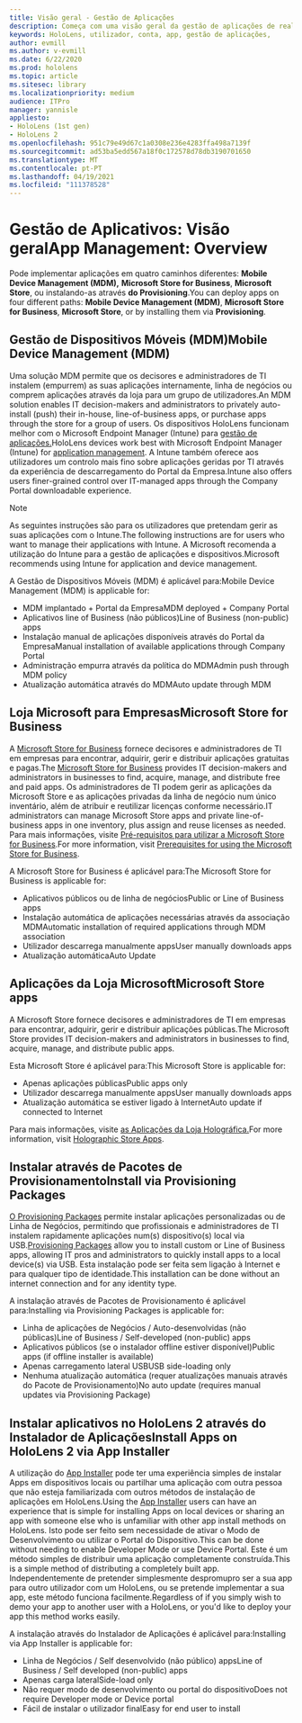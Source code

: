 ```yaml
---
title: Visão geral - Gestão de Aplicações
description: Começa com uma visão geral da gestão de aplicações de realidade mista com a gestão de dispositivos móveis, loja da Microsoft para negócios e pacotes de provisionamento.
keywords: HoloLens, utilizador, conta, app, gestão de aplicações,
author: evmill
ms.author: v-evmill
ms.date: 6/22/2020
ms.prod: hololens
ms.topic: article
ms.sitesec: library
ms.localizationpriority: medium
audience: ITPro
manager: yannisle
appliesto:
- HoloLens (1st gen)
- HoloLens 2
ms.openlocfilehash: 951c79e49d67c1a0308e236e4283ffa498a7139f
ms.sourcegitcommit: ad53ba5edd567a18f0c172578d78db3190701650
ms.translationtype: MT
ms.contentlocale: pt-PT
ms.lasthandoff: 04/19/2021
ms.locfileid: "111378528"
---
```

# <a name="app-management-overview"></a><span data-ttu-id="ac7be-104">Gestão de Aplicativos: Visão geral</span><span class="sxs-lookup"><span data-stu-id="ac7be-104">App Management: Overview</span></span>

<span data-ttu-id="ac7be-105">Pode implementar aplicações em quatro caminhos diferentes: **Mobile Device Management (MDM),** **Microsoft Store for Business**, **Microsoft Store**, ou instalando-as através **do Provisioning**.</span><span class="sxs-lookup"><span data-stu-id="ac7be-105">You can deploy apps on four different paths: **Mobile Device Management (MDM)**, **Microsoft Store for Business**, **Microsoft Store**, or by installing them via **Provisioning**.</span></span>

## <a name="mobile-device-management-mdm"></a><span data-ttu-id="ac7be-106">Gestão de Dispositivos Móveis (MDM)</span><span class="sxs-lookup"><span data-stu-id="ac7be-106">Mobile Device Management (MDM)</span></span>

<span data-ttu-id="ac7be-107">Uma solução MDM permite que os decisores e administradores de TI instalem (empurrem) as suas aplicações internamente, linha de negócios ou comprem aplicações através da loja para um grupo de utilizadores.</span><span class="sxs-lookup"><span data-stu-id="ac7be-107">An MDM solution enables IT decision-makers and administrators to privately auto-install (push) their in-house, line-of-business apps, or purchase apps through the store for a group of users.</span></span> <span data-ttu-id="ac7be-108">Os dispositivos HoloLens funcionam melhor com o Microsoft Endpoint Manager (Intune) para [gestão de aplicações.](app-deploy-intune.md)</span><span class="sxs-lookup"><span data-stu-id="ac7be-108">HoloLens devices work best with Microsoft Endpoint Manager (Intune) for [application management](app-deploy-intune.md).</span></span> <span data-ttu-id="ac7be-109">A Intune também oferece aos utilizadores um controlo mais fino sobre aplicações geridas por TI através da experiência de descarregamento do Portal da Empresa.</span><span class="sxs-lookup"><span data-stu-id="ac7be-109">Intune also offers users finer-grained control over IT-managed apps through the Company Portal downloadable experience.</span></span>

> [!NOTE]
> <span data-ttu-id="ac7be-110">As seguintes instruções são para os utilizadores que pretendam gerir as suas aplicações com o Intune.</span><span class="sxs-lookup"><span data-stu-id="ac7be-110">The following instructions are for users who want to manage their applications with Intune.</span></span> <span data-ttu-id="ac7be-111">A Microsoft recomenda a utilização do Intune para a gestão de aplicações e dispositivos.</span><span class="sxs-lookup"><span data-stu-id="ac7be-111">Microsoft recommends using Intune for application and device management.</span></span>

<span data-ttu-id="ac7be-112">A Gestão de Dispositivos Móveis (MDM) é aplicável para:</span><span class="sxs-lookup"><span data-stu-id="ac7be-112">Mobile Device Management (MDM) is applicable for:</span></span>

* <span data-ttu-id="ac7be-113">MDM implantado + Portal da Empresa</span><span class="sxs-lookup"><span data-stu-id="ac7be-113">MDM deployed + Company Portal</span></span>
* <span data-ttu-id="ac7be-114">Aplicativos line of Business (não públicos)</span><span class="sxs-lookup"><span data-stu-id="ac7be-114">Line of Business (non-public) apps</span></span>
* <span data-ttu-id="ac7be-115">Instalação manual de aplicações disponíveis através do Portal da Empresa</span><span class="sxs-lookup"><span data-stu-id="ac7be-115">Manual installation of available applications through Company Portal</span></span>
* <span data-ttu-id="ac7be-116">Administração empurra através da política do MDM</span><span class="sxs-lookup"><span data-stu-id="ac7be-116">Admin push through MDM policy</span></span>
* <span data-ttu-id="ac7be-117">Atualização automática através do MDM</span><span class="sxs-lookup"><span data-stu-id="ac7be-117">Auto update through MDM</span></span>

## <a name="microsoft-store-for-business"></a><span data-ttu-id="ac7be-118">Loja Microsoft para Empresas</span><span class="sxs-lookup"><span data-stu-id="ac7be-118">Microsoft Store for Business</span></span>

<span data-ttu-id="ac7be-119">A [Microsoft Store for Business](app-deploy-store-business.md) fornece decisores e administradores de TI em empresas para encontrar, adquirir, gerir e distribuir aplicações gratuitas e pagas.</span><span class="sxs-lookup"><span data-stu-id="ac7be-119">The [Microsoft Store for Business](app-deploy-store-business.md) provides IT decision-makers and administrators in businesses to find, acquire, manage, and distribute free and paid apps.</span></span> <span data-ttu-id="ac7be-120">Os administradores de TI podem gerir as aplicações da Microsoft Store e as aplicações privadas da linha de negócio num único inventário, além de atribuir e reutilizar licenças conforme necessário.</span><span class="sxs-lookup"><span data-stu-id="ac7be-120">IT administrators can manage Microsoft Store apps and private line-of-business apps in one inventory, plus assign and reuse licenses as needed.</span></span> <span data-ttu-id="ac7be-121">Para mais informações, visite [Pré-requisitos para utilizar a Microsoft Store for Business](https://docs.microsoft.com/microsoft-store/prerequisites-microsoft-store-for-business).</span><span class="sxs-lookup"><span data-stu-id="ac7be-121">For more information, visit [Prerequisites for using the Microsoft Store for Business](https://docs.microsoft.com/microsoft-store/prerequisites-microsoft-store-for-business).</span></span>

<span data-ttu-id="ac7be-122">A Microsoft Store for Business é aplicável para:</span><span class="sxs-lookup"><span data-stu-id="ac7be-122">The Microsoft Store for Business is applicable for:</span></span>

* <span data-ttu-id="ac7be-123">Aplicativos públicos ou de linha de negócios</span><span class="sxs-lookup"><span data-stu-id="ac7be-123">Public or Line of Business apps</span></span>
* <span data-ttu-id="ac7be-124">Instalação automática de aplicações necessárias através da associação MDM</span><span class="sxs-lookup"><span data-stu-id="ac7be-124">Automatic installation of required applications through MDM association</span></span>
* <span data-ttu-id="ac7be-125">Utilizador descarrega manualmente apps</span><span class="sxs-lookup"><span data-stu-id="ac7be-125">User manually downloads apps</span></span>
* <span data-ttu-id="ac7be-126">Atualização automática</span><span class="sxs-lookup"><span data-stu-id="ac7be-126">Auto Update</span></span>

## <a name="microsoft-store-apps"></a><span data-ttu-id="ac7be-127">Aplicações da Loja Microsoft</span><span class="sxs-lookup"><span data-stu-id="ac7be-127">Microsoft Store apps</span></span>

<span data-ttu-id="ac7be-128">A Microsoft Store fornece decisores e administradores de TI em empresas para encontrar, adquirir, gerir e distribuir aplicações públicas.</span><span class="sxs-lookup"><span data-stu-id="ac7be-128">The Microsoft Store provides IT decision-makers and administrators in businesses to find, acquire, manage, and distribute public apps.</span></span>

<span data-ttu-id="ac7be-129">Esta Microsoft Store é aplicável para:</span><span class="sxs-lookup"><span data-stu-id="ac7be-129">This Microsoft Store is applicable for:</span></span>

* <span data-ttu-id="ac7be-130">Apenas aplicações públicas</span><span class="sxs-lookup"><span data-stu-id="ac7be-130">Public apps only</span></span>
* <span data-ttu-id="ac7be-131">Utilizador descarrega manualmente apps</span><span class="sxs-lookup"><span data-stu-id="ac7be-131">User manually downloads apps</span></span>
* <span data-ttu-id="ac7be-132">Atualização automática se estiver ligado à Internet</span><span class="sxs-lookup"><span data-stu-id="ac7be-132">Auto update if connected to Internet</span></span>

<span data-ttu-id="ac7be-133">Para mais informações, visite [as Aplicações da Loja Holográfica.](https://docs.microsoft.com/hololens/holographic-store-apps)</span><span class="sxs-lookup"><span data-stu-id="ac7be-133">For more information, visit [Holographic Store Apps](https://docs.microsoft.com/hololens/holographic-store-apps).</span></span>

## <a name="install-via-provisioning-packages"></a><span data-ttu-id="ac7be-134">Instalar através de Pacotes de Provisionamento</span><span class="sxs-lookup"><span data-stu-id="ac7be-134">Install via Provisioning Packages</span></span>

<span data-ttu-id="ac7be-135">[O Provisioning Packages](app-deploy-provisioning-package.md) permite instalar aplicações personalizadas ou de Linha de Negócios, permitindo que profissionais e administradores de TI instalem rapidamente aplicações num(s) dispositivo(s) local via USB.</span><span class="sxs-lookup"><span data-stu-id="ac7be-135">[Provisioning Packages](app-deploy-provisioning-package.md) allow you to install custom or Line of Business apps, allowing IT pros and administrators to quickly install apps to a local device(s) via USB.</span></span> <span data-ttu-id="ac7be-136">Esta instalação pode ser feita sem ligação à Internet e para qualquer tipo de identidade.</span><span class="sxs-lookup"><span data-stu-id="ac7be-136">This installation can be done without an internet connection and for any identity type.</span></span>

<span data-ttu-id="ac7be-137">A instalação através de Pacotes de Provisionamento é aplicável para:</span><span class="sxs-lookup"><span data-stu-id="ac7be-137">Installing via Provisioning Packages is applicable for:</span></span>

* <span data-ttu-id="ac7be-138">Linha de aplicações de Negócios / Auto-desenvolvidas (não públicas)</span><span class="sxs-lookup"><span data-stu-id="ac7be-138">Line of Business / Self-developed (non-public) apps</span></span>
* <span data-ttu-id="ac7be-139">Aplicativos públicos (se o instalador offline estiver disponível)</span><span class="sxs-lookup"><span data-stu-id="ac7be-139">Public apps (if offline installer is available)</span></span>
* <span data-ttu-id="ac7be-140">Apenas carregamento lateral USB</span><span class="sxs-lookup"><span data-stu-id="ac7be-140">USB side-loading only</span></span>
* <span data-ttu-id="ac7be-141">Nenhuma atualização automática (requer atualizações manuais através do Pacote de Provisionamento)</span><span class="sxs-lookup"><span data-stu-id="ac7be-141">No auto update (requires manual updates via Provisioning Package)</span></span>

## <a name="install-apps-on-hololens-2-via-app-installer"></a><span data-ttu-id="ac7be-142">Instalar aplicativos no HoloLens 2 através do Instalador de Aplicações</span><span class="sxs-lookup"><span data-stu-id="ac7be-142">Install Apps on HoloLens 2 via App Installer</span></span>

<span data-ttu-id="ac7be-143">A utilização do [App Installer](app-deploy-app-installer.md) pode ter uma experiência simples de instalar Apps em dispositivos locais ou partilhar uma aplicação com outra pessoa que não esteja familiarizada com outros métodos de instalação de aplicações em HoloLens.</span><span class="sxs-lookup"><span data-stu-id="ac7be-143">Using the [App Installer](app-deploy-app-installer.md) users can have an experience that is simple for installing Apps on local devices or sharing an app with someone else who is unfamiliar with other app install methods on HoloLens.</span></span> <span data-ttu-id="ac7be-144">Isto pode ser feito sem necessidade de ativar o Modo de Desenvolvimento ou utilizar o Portal do Dispositivo.</span><span class="sxs-lookup"><span data-stu-id="ac7be-144">This can be done without needing to enable Developer Mode or use Device Portal.</span></span> <span data-ttu-id="ac7be-145">Este é um método simples de distribuir uma aplicação completamente construída.</span><span class="sxs-lookup"><span data-stu-id="ac7be-145">This is a simple method of distributing a completely built app.</span></span> <span data-ttu-id="ac7be-146">Independentemente de pretender simplesmente despromupro ser a sua app para outro utilizador com um HoloLens, ou se pretende implementar a sua app, este método funciona facilmente.</span><span class="sxs-lookup"><span data-stu-id="ac7be-146">Regardless of if you simply wish to demo your app to another user with a HoloLens, or you'd like to deploy your app this method works easily.</span></span>

<span data-ttu-id="ac7be-147">A instalação através do Instalador de Aplicações é aplicável para:</span><span class="sxs-lookup"><span data-stu-id="ac7be-147">Installing via App Installer is applicable for:</span></span>

* <span data-ttu-id="ac7be-148">Linha de Negócios / Self desenvolvido (não público) apps</span><span class="sxs-lookup"><span data-stu-id="ac7be-148">Line of Business / Self developed (non-public) apps</span></span>
* <span data-ttu-id="ac7be-149">Apenas carga lateral</span><span class="sxs-lookup"><span data-stu-id="ac7be-149">Side-load only</span></span>
* <span data-ttu-id="ac7be-150">Não requer modo de desenvolvimento ou portal do dispositivo</span><span class="sxs-lookup"><span data-stu-id="ac7be-150">Does not require Developer mode or Device portal</span></span>
* <span data-ttu-id="ac7be-151">Fácil de instalar o utilizador final</span><span class="sxs-lookup"><span data-stu-id="ac7be-151">Easy for end user to install</span></span>
